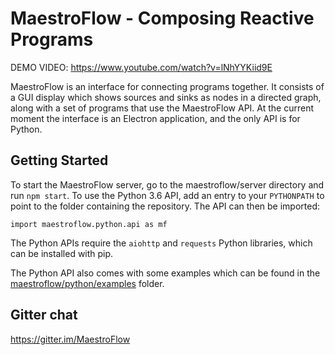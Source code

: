 # MaestroFlow - Composing Reactive Programs

DEMO VIDEO: https://www.youtube.com/watch?v=lNhYYKiid9E

MaestroFlow is an interface for connecting programs together. It consists of a GUI display which shows sources and sinks as nodes in a directed graph, along with a set of programs that use the MaestroFlow API. At the current moment the interface is an Electron application, and the only API is for Python.

## Getting Started

To start the MaestroFlow server, go to the maestroflow/server directory and run ``npm start``.
To use the Python 3.6 API, add an entry to your ``PYTHONPATH`` to point to the folder containing the repository. The API can then be imported:

```import maestroflow.python.api as mf```

The Python APIs require the ``aiohttp`` and ``requests`` Python libraries, which can be installed with pip.

The Python API also comes with some examples which can be found in the [maestroflow/python/examples](https://github.com/calebh/maestroflow/tree/master/maestroflow/python/examples) folder.

## Gitter chat

https://gitter.im/MaestroFlow